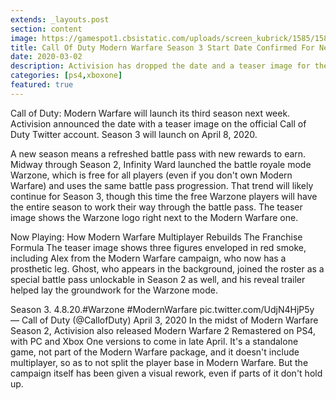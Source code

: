 ```yaml
---
extends: _layouts.post
section: content
image: https://gamespot1.cbsistatic.com/uploads/screen_kubrick/1585/15855271/3650389-eusmvwbucaejmfa-orig.jpg
title: Call Of Duty Modern Warfare Season 3 Start Date Confirmed For Next Week
date: 2020-03-02
description: Activision has dropped the date and a teaser image for the next season of Call of Duty Modern Warfare content.
categories: [ps4,xboxone]
featured: true
---
```



Call of Duty: Modern Warfare will launch its third season next week. Activision announced the date with a teaser image on the official Call of Duty Twitter account. Season 3 will launch on April 8, 2020.

A new season means a refreshed battle pass with new rewards to earn. Midway through Season 2, Infinity Ward launched the battle royale mode Warzone, which is free for all players (even if you don't own Modern Warfare) and uses the same battle pass progression. That trend will likely continue for Season 3, though this time the free Warzone players will have the entire season to work their way through the battle pass. The teaser image shows the Warzone logo right next to the Modern Warfare one.

Now Playing: How Modern Warfare Multiplayer Rebuilds The Franchise Formula
The teaser image shows three figures enveloped in red smoke, including Alex from the Modern Warfare campaign, who now has a prosthetic leg. Ghost, who appears in the background, joined the roster as a special battle pass unlockable in Season 2 as well, and his reveal trailer helped lay the groundwork for the Warzone mode.

Season 3.
4.8.20.#Warzone #ModernWarfare pic.twitter.com/UdjN4HjP5y
— Call of Duty (@CallofDuty) April 3, 2020
In the midst of Modern Warfare Season 2, Activision also released Modern Warfare 2 Remastered on PS4, with PC and Xbox One versions to come in late April. It's a standalone game, not part of the Modern Warfare package, and it doesn't include multiplayer, so as to not split the player base in Modern Warfare. But the campaign itself has been given a visual rework, even if parts of it don't hold up.

